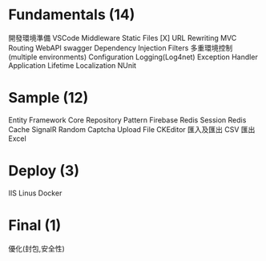 # Fundamentals (14)
開發環境準備
VSCode
Middleware
Static Files
[X] URL Rewriting
MVC
Routing
WebAPI
swagger
Dependency Injection
Filters
多重環境控制(multiple environments)
Configuration
Logging(Log4net)
Exception Handler
Application Lifetime
Localization
NUnit

# Sample (12)
Entity Framework Core
Repository Pattern
Firebase
Redis Session
Redis Cache
SignalR
Random Captcha
Upload File
CKEditor
匯入及匯出 CSV
匯出 Excel

# Deploy (3)
IIS
Linus
Docker

# Final (1)
優化(封包,安全性)